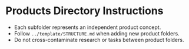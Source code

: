 # Products Directory Instructions

- Each subfolder represents an independent product concept.
- Follow `../template/STRUCTURE.md` when adding new product folders.
- Do not cross-contaminate research or tasks between product folders.
